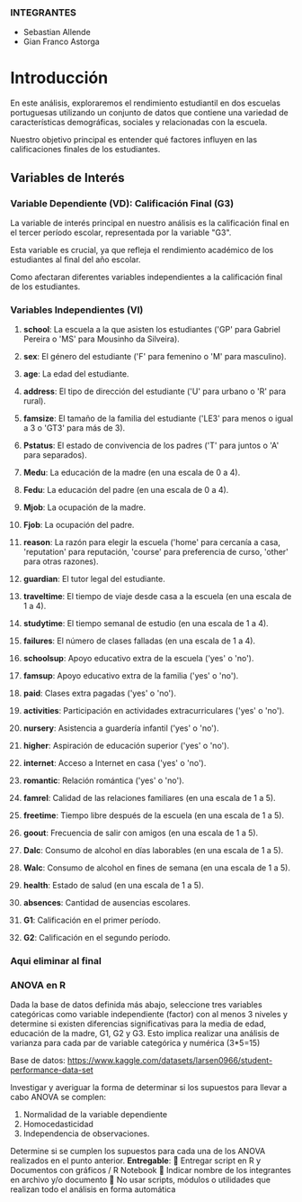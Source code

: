### INTEGRANTES
- Sebastian Allende
- Gian Franco Astorga

# Introducción

En este análisis, exploraremos el rendimiento estudiantil en dos escuelas portuguesas utilizando un conjunto de datos que contiene una variedad de características demográficas, sociales y relacionadas con la escuela. 

Nuestro objetivo principal es entender qué factores influyen en las calificaciones finales de los estudiantes.

## Variables de Interés

### Variable Dependiente (VD): Calificación Final (G3)

La variable de interés principal en nuestro análisis es la calificación final en el tercer período escolar, representada por la variable "G3". 

Esta variable es crucial, ya que refleja el rendimiento académico de los estudiantes al final del año escolar.

Como afectaran diferentes variables independientes a la calificación final de los estudiantes.

### Variables Independientes (VI)

1. **school**: La escuela a la que asisten los estudiantes ('GP' para Gabriel Pereira o 'MS' para Mousinho da Silveira).

2. **sex**: El género del estudiante ('F' para femenino o 'M' para masculino).

3. **age**: La edad del estudiante.

4. **address**: El tipo de dirección del estudiante ('U' para urbano o 'R' para rural).

5. **famsize**: El tamaño de la familia del estudiante ('LE3' para menos o igual a 3 o 'GT3' para más de 3).

6. **Pstatus**: El estado de convivencia de los padres ('T' para juntos o 'A' para separados).

7. **Medu**: La educación de la madre (en una escala de 0 a 4).

8. **Fedu**: La educación del padre (en una escala de 0 a 4).

9. **Mjob**: La ocupación de la madre.

10. **Fjob**: La ocupación del padre.

11. **reason**: La razón para elegir la escuela ('home' para cercanía a casa, 'reputation' para reputación, 'course' para preferencia de curso, 'other' para otras razones).

12. **guardian**: El tutor legal del estudiante.

13. **traveltime**: El tiempo de viaje desde casa a la escuela (en una escala de 1 a 4).

14. **studytime**: El tiempo semanal de estudio (en una escala de 1 a 4).

15. **failures**: El número de clases falladas (en una escala de 1 a 4).

16. **schoolsup**: Apoyo educativo extra de la escuela ('yes' o 'no').

17. **famsup**: Apoyo educativo extra de la familia ('yes' o 'no').

18. **paid**: Clases extra pagadas ('yes' o 'no').

19. **activities**: Participación en actividades extracurriculares ('yes' o 'no').

20. **nursery**: Asistencia a guardería infantil ('yes' o 'no').

21. **higher**: Aspiración de educación superior ('yes' o 'no').

22. **internet**: Acceso a Internet en casa ('yes' o 'no').

23. **romantic**: Relación romántica ('yes' o 'no').

24. **famrel**: Calidad de las relaciones familiares (en una escala de 1 a 5).

25. **freetime**: Tiempo libre después de la escuela (en una escala de 1 a 5).

26. **goout**: Frecuencia de salir con amigos (en una escala de 1 a 5).

27. **Dalc**: Consumo de alcohol en días laborables (en una escala de 1 a 5).

28. **Walc**: Consumo de alcohol en fines de semana (en una escala de 1 a 5).

29. **health**: Estado de salud (en una escala de 1 a 5).

30. **absences**: Cantidad de ausencias escolares.

31. **G1**: Calificación en el primer período.

32. **G2**: Calificación en el segundo período.




### Aqui eliminar al final
### ANOVA en R

Dada la base de datos definida más abajo, seleccione tres variables categóricas como variable independiente (factor) con al menos 3 niveles y determine si existen diferencias significativas para la media de edad, educación de la madre, G1, G2 y G3. Esto implica realizar una análisis de varianza para cada par de variable categórica y numérica (3*5=15)
  
  Base de datos: https://www.kaggle.com/datasets/larsen0966/student-performance-data-set

Investigar y averiguar la forma de determinar si los supuestos para llevar a cabo ANOVA se complen:
  1) Normalidad de la variable dependiente
  2) Homocedasticidad
  3) Independencia de observaciones.

Determine si se cumplen los supuestos para cada una de los ANOVA realizados en el punto anterior.
**Entregable**:
 Entregar script en R y Documentos con gráficos / R Notebook
 Indicar nombre de los integrantes en archivo y/o documento
 No usar scripts, módulos o utilidades que realizan todo el análisis en forma automática
